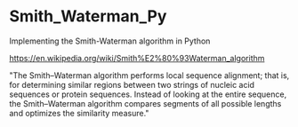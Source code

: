 # Smith_Waterman_Py
Implementing the Smith-Waterman algorithm in Python 

https://en.wikipedia.org/wiki/Smith%E2%80%93Waterman_algorithm


"The Smith–Waterman algorithm performs local sequence alignment; that is, for determining similar regions between two strings of nucleic acid sequences or protein sequences. Instead of looking at the entire sequence, the Smith–Waterman algorithm compares segments of all possible lengths and optimizes the similarity measure."

